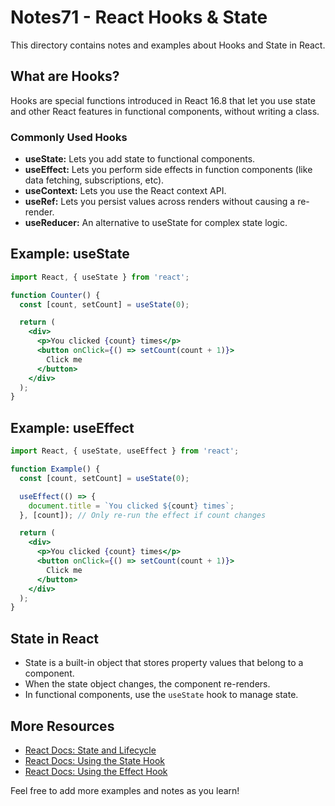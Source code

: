 # Notes71 - React Hooks & State

This directory contains notes and examples about Hooks and State in React.

## What are Hooks?
Hooks are special functions introduced in React 16.8 that let you use state and other React features in functional components, without writing a class.

### Commonly Used Hooks
- **useState:** Lets you add state to functional components.
- **useEffect:** Lets you perform side effects in function components (like data fetching, subscriptions, etc).
- **useContext:** Lets you use the React context API.
- **useRef:** Lets you persist values across renders without causing a re-render.
- **useReducer:** An alternative to useState for complex state logic.

## Example: useState
```jsx
import React, { useState } from 'react';

function Counter() {
  const [count, setCount] = useState(0);

  return (
    <div>
      <p>You clicked {count} times</p>
      <button onClick={() => setCount(count + 1)}>
        Click me
      </button>
    </div>
  );
}
```

## Example: useEffect
```jsx
import React, { useState, useEffect } from 'react';

function Example() {
  const [count, setCount] = useState(0);

  useEffect(() => {
    document.title = `You clicked ${count} times`;
  }, [count]); // Only re-run the effect if count changes

  return (
    <div>
      <p>You clicked {count} times</p>
      <button onClick={() => setCount(count + 1)}>
        Click me
      </button>
    </div>
  );
}
```

## State in React
- State is a built-in object that stores property values that belong to a component.
- When the state object changes, the component re-renders.
- In functional components, use the `useState` hook to manage state.

## More Resources
- [React Docs: State and Lifecycle](https://react.dev/learn/state-a-components-memory)
- [React Docs: Using the State Hook](https://react.dev/reference/react/useState)
- [React Docs: Using the Effect Hook](https://react.dev/reference/react/useEffect)

Feel free to add more examples and notes as you learn!

